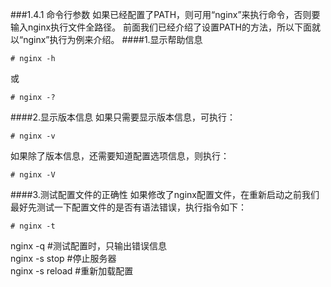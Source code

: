 ###1.4.1 命令行参数
如果已经配置了PATH，则可用“nginx”来执行命令，否则要输入nginx执行文件全路径。
前面我们已经介绍了设置PATH的方法，所以下面就以“nginx”执行为例来介绍。
####1.显示帮助信息
```
# nginx -h
```
或
```
# nginx -?
```
####2.显示版本信息
如果只需要显示版本信息，可执行：
```
# nginx -v
```
如果除了版本信息，还需要知道配置选项信息，则执行：
```
# nginx -V
```
####3.测试配置文件的正确性
如果修改了nginx配置文件，在重新启动之前我们最好先测试一下配置文件的是否有语法错误，执行指令如下：
```
# nginx -t
```

 
nginx -q #测试配置时，只输出错误信息  
nginx -s stop #停止服务器  
nginx -s reload #重新加载配置  